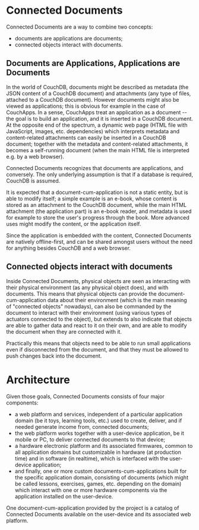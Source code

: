 Connected Documents
===================

Connected Documents are a way to combine two concepts:
- documents are applications are documents;
- connected objects interact with documents.

Documents are Applications, Applications are Documents
------------------------------------------------------

In the world of CouchDB, documents might be described as metadata (the JSON content of a CouchDB document) and attachments (any type of files, attached to a CouchDB document). However documents might also be viewed as applications; this is obvious for example in the case of CouchApps. In a sense, CouchApps treat an application as a document -- the goal is to build an application, and it is inserted in a CouchDB document. At the opposite end of the spectrum, a dynamic web page (HTML file with JavaScript, images, etc. dependencies) which interprets metadata and content-related attachments can easily be inserted in a CouchDB document; together with the metadata and content-related attachments, it becomes a self-running document (when the main HTML file is interpreted e.g. by a web browser).

Connected Documents recognizes that documents are applications, and conversely. The only underlying assumption is that if a database is required, CouchDB is assumed.

It is expected that a document-cum-application is not a static entity, but is able to modify itself; a simple example is an e-book, whose content is stored as an attachment to the CouchDB document, while the main HTML attachment (the application part) is an e-book reader, and metadata is used for example to store the user's progress through the book. More advanced uses might modify the content, or the application itself.

Since the application is embedded with the content, Connected Documents are natively offline-first, and can be shared amongst users without the need for anything besides CouchDB and a web browser.

Connected objects interact with documents
-----------------------------------------

Inside Connected Documents, physical objects are seen as interacting with their physical environment (as any physical object does), and with documents. This means that physical objects can provide the document-cum-application data about their environment (which is the main meaning of "connected objects" nowadays), can also be commanded by the document to interact with their environment (using various types of actuators connected to the object), but extends to also indicate that objects are able to gather data and react to it on their own, and are able to modify the document when they are connected with it.

Practically this means that objects need to be able to run small applications even if disconnected from the document, and that they must be allowed to push changes back into the document.

Architecture
============

Given those goals, Connected Documents consists of four major components:
- a web platform and services, independent of a particular application domain (be it toys, learning tools, etc.) used to create, deliver, and if needed generate income from, connected documents;
- the web platform works together with a user-device application, be it mobile or PC, to deliver connected documents to that device;
- a hardware electronic platform and its associated firmwares, common to all application domains but customizable in hardware (at production time) and in software (in realtime), which is interfaced with the user-device application;
- and finally, one or more custom documents-cum-applications built for the specific application domain, consisting of documents (which might be called lessons, exercises, games, etc. depending on the domain) which interact with one or more hardware components via the application installed on the user-device.

One document-cum-application provided by the project is a catalog of Connected Documents available on the user-device and its associated web platform.
